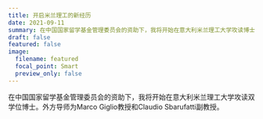 ```yaml
---
title: 开启米兰理工的新经历
date: 2021-09-11
summary: 在中国国家留学基金管理委员会的资助下，我将开始在意大利米兰理工大学攻读博士双学位。外方导师为Marco Giglio教授和Claudio Sbarufatti副教授。
draft: false
featured: false
image:
  filename: featured
  focal_point: Smart
  preview_only: false
---
```

在中国国家留学基金管理委员会的资助下，我将开始在意大利米兰理工大学攻读双学位博士。外方导师为Marco Giglio教授和Claudio Sbarufatti副教授。
